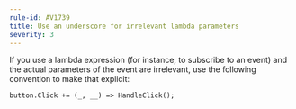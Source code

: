 ```yaml
---
rule-id: AV1739
title: Use an underscore for irrelevant lambda parameters
severity: 3
---
```

If you use a lambda expression (for instance, to subscribe to an event) and the actual parameters of the event are irrelevant, use the following convention to make that explicit:

	button.Click += (_, __) => HandleClick();
